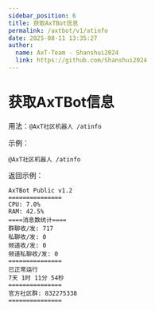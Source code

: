 ```yaml
---
sidebar_position: 6
title: 获取AxTBot信息
permalink: /axtbot/v1/atinfo
date: 2025-08-11 13:35:27
author:
  name: AxT-Team - Shanshui2024
  link: https://github.com/Shanshui2024
---
```


# 获取AxTBot信息

用法：`@AxT社区机器人 /atinfo`

示例：

```
@AxT社区机器人 /atinfo
```

返回示例：

```
AxTBot Public v1.2
===============
CPU: 7.0%
RAM: 42.5%
====消息数统计====
群聊收/发: 717
私聊收/发: 0
频道收/发: 0
频道私聊收/发: 0
===============
已正常运行
7天 1时 11分 54秒
===============
官方社区群: 832275338
===============
```